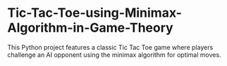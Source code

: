 # Tic-Tac-Toe-using-Minimax-Algorithm-in-Game-Theory
This Python project features a classic Tic Tac Toe game where players challenge an AI opponent using the minimax algorithm for optimal moves.
